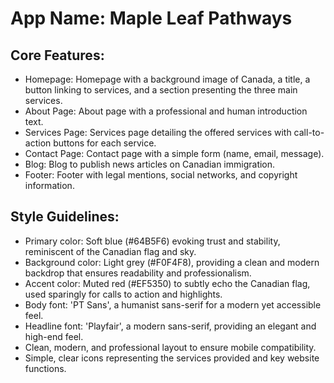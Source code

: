 # **App Name**: Maple Leaf Pathways

## Core Features:

- Homepage: Homepage with a background image of Canada, a title, a button linking to services, and a section presenting the three main services.
- About Page: About page with a professional and human introduction text.
- Services Page: Services page detailing the offered services with call-to-action buttons for each service.
- Contact Page: Contact page with a simple form (name, email, message).
- Blog: Blog to publish news articles on Canadian immigration.
- Footer: Footer with legal mentions, social networks, and copyright information.

## Style Guidelines:

- Primary color: Soft blue (#64B5F6) evoking trust and stability, reminiscent of the Canadian flag and sky.
- Background color: Light grey (#F0F4F8), providing a clean and modern backdrop that ensures readability and professionalism.
- Accent color: Muted red (#EF5350) to subtly echo the Canadian flag, used sparingly for calls to action and highlights.
- Body font: 'PT Sans', a humanist sans-serif for a modern yet accessible feel.
- Headline font: 'Playfair', a modern sans-serif, providing an elegant and high-end feel.
- Clean, modern, and professional layout to ensure mobile compatibility.
- Simple, clear icons representing the services provided and key website functions.